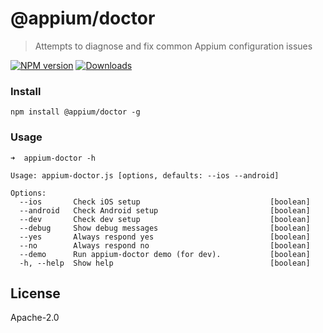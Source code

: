 # @appium/doctor

> Attempts to diagnose and fix common Appium configuration issues

[![NPM version](http://img.shields.io/npm/v/@appium/doctor.svg)](https://npmjs.org/package/@appium/doctor)
[![Downloads](http://img.shields.io/npm/dm/@appium/doctor.svg)](https://npmjs.org/package/@appium/doctor)

### Install

```
npm install @appium/doctor -g
```

### Usage

```
➜  appium-doctor -h

Usage: appium-doctor.js [options, defaults: --ios --android]

Options:
  --ios       Check iOS setup                             [boolean]
  --android   Check Android setup                         [boolean]
  --dev       Check dev setup                             [boolean]
  --debug     Show debug messages                         [boolean]
  --yes       Always respond yes                          [boolean]
  --no        Always respond no                           [boolean]
  --demo      Run appium-doctor demo (for dev).           [boolean]
  -h, --help  Show help                                   [boolean]
```

## License

Apache-2.0
